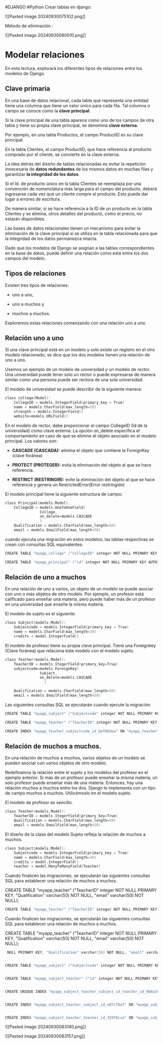#DJANGO #Python 
Crear tablas en django:

![[Pasted image 20240930075102.png]]

Método de eliminación :

![[Pasted image 20240930080010.png]]


# Modelar relaciones

En esta lectura, explorará los diferentes tipos de relaciones entre los modelos de Django.

## **Clave primaria**

En una base de datos relacional, cada tabla que representa una entidad tiene una columna que tiene un valor único para cada fila. Tal columna o campo se conoce como la **clave principal**.

Si la clave principal de una tabla aparece como uno de los campos de otra tabla y tiene su propia clave principal, se denomina **clave externa**.

Por ejemplo, en una tabla Productos, el campo ProductID es su clave principal.

En la tabla Clientes, el campo ProductID, que hace referencia al producto comprado por el cliente, se convierte en la clave externa.

La idea detrás del diseño de tablas relacionadas es evitar la repetición innecesaria de **datos redundantes** de los mismos datos en muchas filas y garantizar **la integridad de los datos**.

Si el Id. de producto único en la tabla Clientes se reemplaza por una convención de nomenclatura más larga para el campo del producto, deberá ingresarse cada vez que un cliente compre el producto. Esto puede dar lugar a errores de escritura.

De manera similar, si se hace referencia a la ID de un producto en la tabla Clientes y se elimina, otros detalles del producto, como el precio, no estarán disponibles.

Las bases de datos relacionales tienen un mecanismo para evitar la eliminación de la clave principal si se utiliza en la tabla relacionada para que la integridad de los datos permanezca intacta.

Dado que los modelos de Django se asignan a las tablas correspondientes en la base de datos, puede definir una relación como esta entre los dos campos del modelo.

## Tipos de relaciones

Existen tres tipos de relaciones:

- uno a uno,
    
- uno a muchos y
    
- muchos a muchos.
    

Exploremos estas relaciones comenzando con una relación uno a uno.

## Relación uno a uno

Si una clave principal está en un modelo y solo existe un registro en el otro modelo relacionado, se dice que los dos modelos tienen una relación de uno a uno.

Usemos un ejemplo de un modelo de universidad y un modelo de rector. Una universidad puede tener solo un rector o puede expresarse de manera similar como una persona puede ser rectora de una sola universidad.

El modelo de universidad se puede describir de la siguiente manera:


```c
class college(Model): 
    CollegeID = models.IntegerField(primary_key = True) 
    name = models.CharField(max_length=50) 
    strength = models.IntegerField() 
    website=models.URLField()
```

En el modelo de rector, debe proporcionar el campo CollegeID (Id de la universidad) como clave externa. La opción on_delete especifica el comportamiento en caso de que se elimine el objeto asociado en el modelo principal. Los valores son:

- **CASCADE (CASCADA):** elimina el objeto que contiene la ForeignKey (clave foránea)
    
- **PROTECT (PROTEGER):** evita la eliminación del objeto al que se hace referencia.
    
- **RESTRICT (RESTRINGIR):** evite la eliminación del objeto al que se hace referencia y genera un RestrictedError(Error restringido)
    

El modelo principal tiene la siguiente estructura de campo:


```c
class Principal(models.Model): 
    CollegeID = models.OneToOneField( 
                College, 
                on_delete=models.CASCADE 
                ) 
    Qualification = models.CharField(max_length=50) 
    email = models.EmailField(max_length=50)
```

cuando ejecuta una migración en estos modelos, las tablas respectivas se crean con consultas SQL equivalentes:

```c
CREATE TABLE "myapp_college" ("CollegeID" integer NOT NULL PRIMARY KEY, "name" varchar(50) NOT NULL, "strength" integer NOT NULL, "website" varchar(200) NOT NULL);
```


```c
CREATE TABLE "myapp_principal" ("id" integer NOT NULL PRIMARY KEY AUTOINCREMENT, "Qualification" varchar(50) NOT NULL, "email" varchar(50) NOT NULL, "CollegeID_id" integer NOT NULL UNIQUE REFERENCES "myapp_college" ("CollegeID") DEFERRABLE INITIALLY DEFERRED);
```

## **Relación de uno a muchos**

En una relación de uno a varios, un objeto de un modelo se puede asociar con uno o más objetos de otro modelo. Por ejemplo, un profesor está calificado para enseñar una materia, pero puede haber más de un profesor en una universidad que enseñe la misma materia.

El modelo de sujeto es el siguiente:

```c
class Subject(models.Model): 
    Subjectcode = models.IntegerField(primary_key = True) 
    name = models.CharField(max_length=30)
    credits = model.IntegerField()
```

El modelo de profesor tiene su propia clave principal. Tiene una Foreignkey (Clave foránea) que relaciona este modelo con el modelo sujeto.

```c
class Teacher(models.Model): 
    TeacherID = models.ItegerField(primary_key=True)
    subjectcode=models.ForeignKey( 
                Subject,  
                on_delete=models.CASCADE 
                  ) 

    Qualification = models.CharField(max_length=50)
    email = models.EmailField(max_length=50)
```

Las siguientes consultas SQL se ejecutarán cuando ejecute la migración:

```c
CREATE TABLE "myapp_subject" ("Subjectcode" integer NOT NULL PRIMARY KEY, "name" varchar(30) NOT NULL, "credits" integer NOT NULL, "Qualification" varchar(50) NOT NULL, "email" varchar(50) NOT NULL);
```


```c
CREATE TABLE "myapp_teacher" ("TeacherID" integer NOT NULL PRIMARY KEY, "Qualification" varchar(50) NOT NULL, "email" varchar(50) NOT NULL, "subjectcode_id" integer NOT NULL REFERENCES "myapp_subject" ("Subjectcode") DEFERRABLE INITIALLY DEFERRED);
```

```c
CREATE INDEX "myapp_teacher_subjectcode_id_bef86dea" ON "myapp_teacher" ("subjectcode_id");
```

## Relación de muchos a muchos.

En una relación de muchos a muchos, varios objetos de un modelo se pueden asociar con varios objetos de otro modelo.

Redefinamos la relación entre el sujeto y los modelos del profesor en el ejemplo anterior. Si más de un profesor puede enseñar la misma materia, un solo profesor puede enseñar más de una materia. Entonces, hay una relación muchos a muchos entre los dos. Django lo implementa con un tipo de campo muchos a muchos. Utilicémoslo en el modelo sujeto.

El modelo de profesor es sencillo.

```c
class Teacher(models.Model): 
    TeacherID = models.ItegerField(primary_key=True) 
    Qualification = models.CharField(max_length=50)
    email = models.EmailField(max_length=50)
```

El diseño de la clase del modelo Sujeto refleja la relación de muchos a muchos.

```c
class Subject(models.Model): 
    Subjectcode = models.IntegerField(primary_key = True) 
    name = models.CharField(max_length=30) 
    credits = model.IntegerField() 
    teacher = model.ManyToManyField(Teacher)
```

Cuando finalicen las migraciones, se ejecutarán las siguientes consultas SQL para establecer una relación de muchos a muchos.

CREATE TABLE "myapp_teacher" ("TeacherID" integer NOT NULL PRIMARY KEY, "Qualification" varchar(50) NOT NULL, "email" varchar(50) NOT NULL);

```c
CREATE TABLE "myapp_teacher" ("TeacherID" integer NOT NULL PRIMARY KEY, "Qualification" varchar(50) NOT NULL, "email" varchar(50) NOT NULL);
```

Cuando finalicen las migraciones, se ejecutarán las siguientes consultas SQL para establecer una relación de muchos a muchos.

CREATE TABLE "myapp_teacher" ("TeacherID" integer NOT NULL PRIMARY KEY, "Qualification" varchar(50) NOT NULL, "email" varchar(50) NOT NULL);

```c
 NULL PRIMARY KEY, "Qualification" varchar(50) NOT NULL, "email" varchar(50) NOT NULL); 


CREATE TABLE "myapp_subject" ("Subjectcode" integer NOT NULL PRIMARY KEY, "name" varchar(30) NOT NULL, "credits" integer NOT NULL);


CREATE TABLE "myapp_subject_teacher" ("id" integer NOT NULL PRIMARY KEY AUTOINCREMENT, "subject_id" integer NOT NULL REFERENCES "myapp_subject" ("Subjectcode") DEFERRABLE INITIALLY DEFERRED, "teacher_id" integer NOT NULL REFERENCES "myapp_teacher" ("TeacherID") DEFERRABLE INITIALLY DEFERRED);


CREATE UNIQUE INDEX "myapp_subject_teacher_subject_id_teacher_id_9b6a3c00_uniq" ON "myapp_subject_teacher" ("subject_id", "teacher_id");


CREATE INDEX "myapp_subject_teacher_subject_id_e87c76e7" ON "myapp_subject_teacher" ("subject_id");


CREATE INDEX "myapp_subject_teacher_teacher_id_359f8cce" ON "myapp_subject_teacher" ("teacher_id");

```

![[Pasted image 20240930083140.png]]

![[Pasted image 20240930083157.png]]